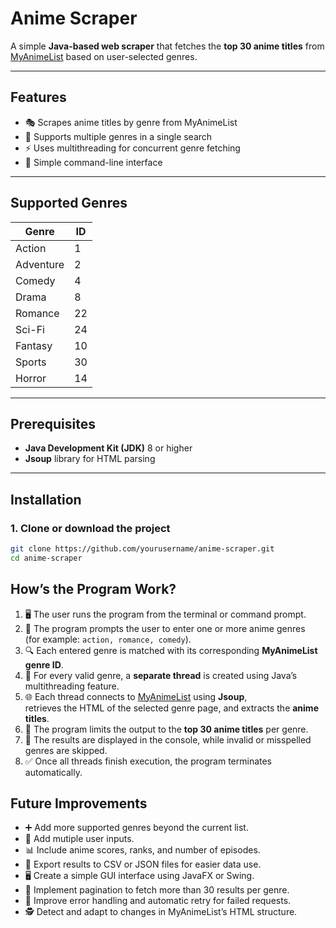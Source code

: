 # Anime Scraper

A simple **Java-based web scraper** that fetches the **top 30 anime titles** from [MyAnimeList](https://myanimelist.net) based on user-selected genres.

---

## Features

- 🎭 Scrapes anime titles by genre from MyAnimeList  
- 🔄 Supports multiple genres in a single search  
- ⚡ Uses multithreading for concurrent genre fetching  
- 📝 Simple command-line interface  

---

## Supported Genres

| Genre | ID |
|--------|----|
| Action | 1 |
| Adventure | 2 |
| Comedy | 4 |
| Drama | 8 |
| Romance | 22 |
| Sci-Fi | 24 |
| Fantasy | 10 |
| Sports | 30 |
| Horror | 14 |

---

## Prerequisites

- **Java Development Kit (JDK)** 8 or higher  
- **Jsoup** library for HTML parsing  

---

## Installation

### 1. Clone or download the project
```bash
git clone https://github.com/yourusername/anime-scraper.git
cd anime-scraper
```

## How’s the Program Work?

1. 🖥️ The user runs the program from the terminal or command prompt.  
2. 💬 The program prompts the user to enter one or more anime genres  
   (for example: `action, romance, comedy`).  
3. 🔍 Each entered genre is matched with its corresponding **MyAnimeList genre ID**.  
4. 🧵 For every valid genre, a **separate thread** is created using Java’s multithreading feature.  
5. 🌐 Each thread connects to [MyAnimeList](https://myanimelist.net) using **Jsoup**,  
   retrieves the HTML of the selected genre page, and extracts the **anime titles**.  
6. 🎯 The program limits the output to the **top 30 anime titles** per genre.  
7. 📜 The results are displayed in the console, while invalid or misspelled genres are skipped.  
8. ✅ Once all threads finish execution, the program terminates automatically.  

## Future Improvements

- ➕ Add more supported genres beyond the current list.
- 👥 Add mutiple user inputs.  
- 📊 Include anime scores, ranks, and number of episodes.  
- 📁 Export results to CSV or JSON files for easier data use.  
- 🖥️ Create a simple GUI interface using JavaFX or Swing.  
- 🔁 Implement pagination to fetch more than 30 results per genre. 
- 🧠 Improve error handling and automatic retry for failed requests.  
- 🕵️ Detect and adapt to changes in MyAnimeList’s HTML structure.  



